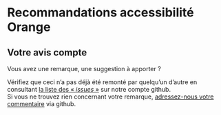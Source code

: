 # Recommandations accessibilité Orange
## Votre avis compte   
<script>$(document).ready(function () {
    setBreadcrumb([{"label":"Contact"}]);
});</script>

Vous avez une remarque, une suggestion à apporter&nbsp;?  

Vérifiez que ceci n’a pas déjà été remonté par quelqu’un d’autre en consultant [la liste des «&nbsp;<i lang="en">issues</i>&nbsp;»](https://github.com/Orange-OpenSource/a11y-guidelines/issues) sur notre compte github.  
Si vous ne trouvez rien concernant votre remarque, [adressez-nous votre commentaire](https://github.com/Orange-OpenSource/a11y-guidelines/issues/new) via github.
<!--  This file is part of a11y-guidelines | Our vision of mobile & web accessibility guidelines and best practices, with valid/invalid examples.
 Copyright (C) 2016  Orange SA
 See the Creative Commons Legal Code Attribution-ShareAlike 3.0 Unported License for more details (LICENSE file). -->
